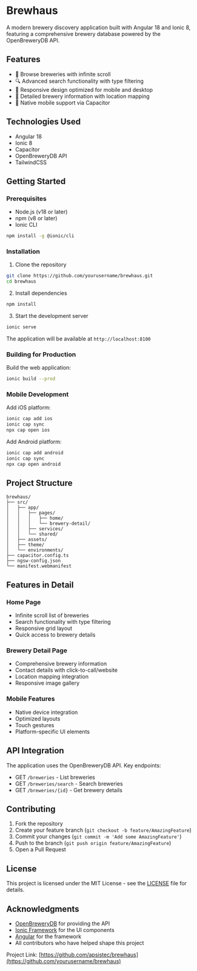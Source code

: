 # Brewhaus

A modern brewery discovery application built with Angular 18 and Ionic 8, featuring a comprehensive brewery database powered by the OpenBreweryDB API.

## Features

- 🍺 Browse breweries with infinite scroll
- 🔍 Advanced search functionality with type filtering
- 📱 Responsive design optimized for mobile and desktop
- 📍 Detailed brewery information with location mapping
- 📱 Native mobile support via Capacitor

## Technologies Used

- Angular 18
- Ionic 8
- Capacitor
- OpenBreweryDB API
- TailwindCSS

## Getting Started

### Prerequisites

- Node.js (v18 or later)
- npm (v8 or later)
- Ionic CLI
```bash
npm install -g @ionic/cli
```

### Installation

1. Clone the repository
```bash
git clone https://github.com/yourusername/brewhaus.git
cd brewhaus
```

2. Install dependencies
```bash
npm install
```

3. Start the development server
```bash
ionic serve
```

The application will be available at `http://localhost:8100`

### Building for Production

Build the web application:
```bash
ionic build --prod
```

### Mobile Development

Add iOS platform:
```bash
ionic cap add ios
ionic cap sync
npx cap open ios
```

Add Android platform:
```bash
ionic cap add android
ionic cap sync
npx cap open android
```

## Project Structure

```
brewhaus/
├── src/
│   ├── app/
│   │   ├── pages/
│   │   │   ├── home/
│   │   │   └── brewery-detail/
│   │   ├── services/
│   │   └── shared/
│   ├── assets/
│   ├── theme/
│   └── environments/
├── capacitor.config.ts
├── ngsw-config.json
└── manifest.webmanifest
```

## Features in Detail

### Home Page
- Infinite scroll list of breweries
- Search functionality with type filtering
- Responsive grid layout
- Quick access to brewery details

### Brewery Detail Page
- Comprehensive brewery information
- Contact details with click-to-call/website
- Location mapping integration
- Responsive image gallery

### Mobile Features
- Native device integration
- Optimized layouts
- Touch gestures
- Platform-specific UI elements

## API Integration

The application uses the OpenBreweryDB API. Key endpoints:

- GET `/breweries` - List breweries
- GET `/breweries/search` - Search breweries
- GET `/breweries/{id}` - Get brewery details

## Contributing

1. Fork the repository
2. Create your feature branch (`git checkout -b feature/AmazingFeature`)
3. Commit your changes (`git commit -m 'Add some AmazingFeature'`)
4. Push to the branch (`git push origin feature/AmazingFeature`)
5. Open a Pull Request

## License

This project is licensed under the MIT License - see the [LICENSE](LICENSE) file for details.

## Acknowledgments

- [OpenBreweryDB](https://www.openbrewerydb.org/) for providing the API
- [Ionic Framework](https://ionicframework.com/) for the UI components
- [Angular](https://angular.io/) for the framework
- All contributors who have helped shape this project


Project Link: [https://github.com/apsistec/brewhaus](https://github.com/yourusername/brewhaus)

